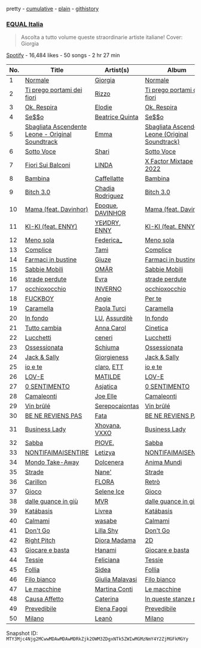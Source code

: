 pretty - [cumulative](/playlists/cumulative/37i9dQZF1DWUHxBb0SYtLj.md) - [plain](/playlists/plain/37i9dQZF1DWUHxBb0SYtLj) - [githistory](https://github.githistory.xyz/mackorone/spotify-playlist-archive/blob/main/playlists/plain/37i9dQZF1DWUHxBb0SYtLj)

### [EQUAL Italia ](https://open.spotify.com/playlist/37i9dQZF1DWUHxBb0SYtLj)

> Ascolta a tutto volume queste straordinarie artiste italiane! Cover: Giorgia

[Spotify](https://open.spotify.com/user/spotify) - 16,484 likes - 50 songs - 2 hr 27 min

| No. | Title | Artist(s) | Album | Length |
|---|---|---|---|---|
| 1 | [Normale](https://open.spotify.com/track/25mgSXz1ReCIHvT2plf1hK) | [Giorgia](https://open.spotify.com/artist/0gm1lHoOXAdy5OB4AwFYRr) | [Normale](https://open.spotify.com/album/6862NEYmkN43zArU81ALDm) | 3:14 |
| 2 | [Ti prego portami dei fiori](https://open.spotify.com/track/13O2T5HvpN5WFRqvtrRkKg) | [Rizzo](https://open.spotify.com/artist/2ALJBMyhbGODOEpstHfEqN) | [Ti prego portami dei fiori](https://open.spotify.com/album/1kCIHaZqJkRMuIQX4iSytx) | 2:38 |
| 3 | [Ok\. Respira](https://open.spotify.com/track/6KhcA4elAfvxHzNaJwWp0T) | [Elodie](https://open.spotify.com/artist/7GgpsUpkj3olseoaTY7TEY) | [Ok\. Respira](https://open.spotify.com/album/3uHuxVfGYIxYgkOxqDq0DP) | 2:41 |
| 4 | [Se$$o](https://open.spotify.com/track/0j1a66BggDwZFdN5zmmwH6) | [Beatrice Quinta](https://open.spotify.com/artist/3Jk1Qjo5P7yOQIBVkqUzet) | [Se$$o](https://open.spotify.com/album/0pR58JFWMSGZTDf1ZGLwO7) | 2:57 |
| 5 | [Sbagliata Ascendente Leone \- Original Soundtrack](https://open.spotify.com/track/2CrOyXSwfoAl01WhVdwG9G) | [Emma](https://open.spotify.com/artist/0gzwXezN4IUHAwLufA6YcX) | [Sbagliata Ascendente Leone \(Original Soundtrack\)](https://open.spotify.com/album/0BWo8AV9ooiY6IRIrCgxUU) | 3:26 |
| 6 | [Sotto Voce](https://open.spotify.com/track/0u3pUQlcqICp6aRjSLNKvn) | [Shari](https://open.spotify.com/artist/3X9nkz31tAOM25rdtzfi60) | [Sotto Voce](https://open.spotify.com/album/1e33YcfF5noNYrTPfTF7uy) | 2:57 |
| 7 | [Fiori Sui Balconi](https://open.spotify.com/track/1t28e1JglHnjHpP5AXUXDA) | [LINDA](https://open.spotify.com/artist/50c2SwGX2DmpRjwespS3mv) | [X Factor Mixtape 2022](https://open.spotify.com/album/5lwA2LkDrpKD5daRu4kvi6) | 2:43 |
| 8 | [Bambina](https://open.spotify.com/track/3ConKv3XVOlkcQp0SfaHA3) | [Caffellatte](https://open.spotify.com/artist/7xmNRoYqVgsIiyIwRxrlay) | [Bambina](https://open.spotify.com/album/4RVpMxTNK77CJp8ddQbJjL) | 2:19 |
| 9 | [Bitch 3.0](https://open.spotify.com/track/0PWvY4TjcYLEuHByj1ZyXu) | [Chadia Rodriguez](https://open.spotify.com/artist/4nXNT34X5GQ8yTBttXtbY6) | [Bitch 3.0](https://open.spotify.com/album/5BX4ez5kPWfJ6Kr7nsr78i) | 2:10 |
| 10 | [Mama \(feat\. Davinhor\)](https://open.spotify.com/track/2Q1FMfXs5tOT9Y5JzTwyBW) | [Epoque](https://open.spotify.com/artist/5xNhapdkr2QQJoAkK9h67k), [DAVINHOR](https://open.spotify.com/artist/3viiIGEp9jn0sKz4K0D6HT) | [Mama \(feat\. Davinhor\)](https://open.spotify.com/album/5DaFcleIdZFZDsvx4C4ftg) | 2:26 |
| 11 | [KI\-KI \(feat\. ENNY\)](https://open.spotify.com/track/6zYO7DqTsLaeklsXt0uQ4E) | [YEИDRY](https://open.spotify.com/artist/3Lk9AWrpD4bminO5LwmBOw), [ENNY](https://open.spotify.com/artist/3qEnCAnX23lvoxZYtBiPgL) | [KI\-KI \(feat\. ENNY\)](https://open.spotify.com/album/4lNJxQyBSoRpaa2woVPONz) | 2:20 |
| 12 | [Meno sola](https://open.spotify.com/track/7qBvlFWv15YJ6Zf4A3jWan) | [Federica\_](https://open.spotify.com/artist/75CdCbwT6Q6eGmtO1ya04g) | [Meno sola](https://open.spotify.com/album/3guwLtPpnG6yctPJK6C4iI) | 2:44 |
| 13 | [Complice](https://open.spotify.com/track/3UyqLxtppByh3Lt8A7PCVG) | [Tamì](https://open.spotify.com/artist/3DPniGk3KehPU6Z3dOy34Y) | [Complice](https://open.spotify.com/album/6fHDFlj2YwlDnnGeEVatLA) | 3:27 |
| 14 | [Farmaci in bustine](https://open.spotify.com/track/0QzwyqqXT20TY2cneTmLz3) | [Giuze](https://open.spotify.com/artist/2drbYqHcAqNoLoEhrzaZ5B) | [Farmaci in bustine](https://open.spotify.com/album/4NuSzjkAg3Tu6lLGTS9QdZ) | 2:51 |
| 15 | [Sabbie Mobili](https://open.spotify.com/track/7aMasRlgs9fx4lHAq5FuOb) | [OMÄR](https://open.spotify.com/artist/3YJB9JpmNTmIcCd8RbLWuS) | [Sabbie Mobili](https://open.spotify.com/album/7ErlWbiykoPjHzzyiZJKq6) | 2:41 |
| 16 | [strade perdute](https://open.spotify.com/track/6knoZxetfIRRoXvTsl1Z1Q) | [Evra](https://open.spotify.com/artist/2hwsMAV2ekfrmlkwmM8Blb) | [strade perdute](https://open.spotify.com/album/7s6T7i3a69rjBuyg9ym3og) | 3:45 |
| 17 | [occhioxocchio](https://open.spotify.com/track/1G0elzfqd8F3yZ0bH8kngx) | [INVERNO](https://open.spotify.com/artist/7Ao4PRYc1rFAZVkr0FKnrt) | [occhioxocchio](https://open.spotify.com/album/4kXEkSVbR4X7ev2V7GOtbr) | 2:47 |
| 18 | [FUCKBOY](https://open.spotify.com/track/4yZ5MdzVJGG2W1EmOQQvaa) | [Angie](https://open.spotify.com/artist/7vFaBCvPdgAsrWJiv5NI3Z) | [Per te](https://open.spotify.com/album/3Gk7tnA6FkViwwgjMTBhJW) | 2:50 |
| 19 | [Caramella](https://open.spotify.com/track/5WLLLEM8kQHeFSq1owkk0b) | [Paola Turci](https://open.spotify.com/artist/7dNlfF1yoOCoclHmZuUemi) | [Caramella](https://open.spotify.com/album/2pZ9aTgz7lica6Mdoww3jE) | 3:21 |
| 20 | [In fondo](https://open.spotify.com/track/3fbWZnBr0oym0RpfB8TcgW) | [LU](https://open.spotify.com/artist/33ZiBbteOVAAXrZ6HgB3aU), [Assurditè](https://open.spotify.com/artist/2vDluwryVXelZfng6DxjnC) | [In fondo](https://open.spotify.com/album/0dBohDjGkUJm4MaUki7yyo) | 3:53 |
| 21 | [Tutto cambia](https://open.spotify.com/track/12MsDKDc6ENRKFl5k2VM4I) | [Anna Carol](https://open.spotify.com/artist/6BJWROUyan9xhxGKBcrT1I) | [Cinetica](https://open.spotify.com/album/1Zu8B8E3OypRTNnLlzXNE1) | 3:26 |
| 22 | [Lucchetti](https://open.spotify.com/track/1g2KBFiFmlSyLMRzNnpNJb) | [ceneri](https://open.spotify.com/artist/1RpjdVVigmI1T1UW8gxXJz) | [Lucchetti](https://open.spotify.com/album/0hrqmqa4S8Y9V6vztGtyaQ) | 2:14 |
| 23 | [Ossessionata](https://open.spotify.com/track/2loGl8baOoJhfd2vNJF0B7) | [Schiuma](https://open.spotify.com/artist/3HjRoFEZwL58GYiXQ0KNlD) | [Ossessionata](https://open.spotify.com/album/4xGUUQvgVSniIg2tQnxuk1) | 3:18 |
| 24 | [Jack & Sally](https://open.spotify.com/track/0gyrIXHL1yw4VwT7LAhqI4) | [Giorgieness](https://open.spotify.com/artist/4QYFjNac8XiU828KjV1oWA) | [Jack & Sally](https://open.spotify.com/album/2RwzE7m4pPJEaoelnKAZjM) | 3:17 |
| 25 | [io e te](https://open.spotify.com/track/4KPiQ1bm98dOBgFdGHy1rz) | [claro](https://open.spotify.com/artist/0APvLMkrmJV6BSKJWoy3Jz), [ETT](https://open.spotify.com/artist/4ZYO3loQ3PgnwXe3hUVPrS) | [io e te](https://open.spotify.com/album/6DIgwO37YLRsH378Zx8C1i) | 2:56 |
| 26 | [LOV\-E](https://open.spotify.com/track/0uYCFYHhn6ETcGRZMQUISz) | [MATILDE](https://open.spotify.com/artist/3fefLfPrUjeLE1EVbVCdtJ) | [LOV\-E](https://open.spotify.com/album/1TpGqsu02eo0go6jOU01X6) | 2:44 |
| 27 | [0 SENTIMENTO](https://open.spotify.com/track/5WCw5MPG167COqxJu6c42Y) | [Asjatica](https://open.spotify.com/artist/5wu37JsDSxwAvkZIdYT3Nn) | [0 SENTIMENTO](https://open.spotify.com/album/5DzCgb5qGCuUBPB7DQuWFE) | 2:29 |
| 28 | [Camaleonti](https://open.spotify.com/track/2qVX50Q38XKXePgf60Oicy) | [Joe Elle](https://open.spotify.com/artist/2Xwx1kR7nPcZlhuHCMTHQO) | [Camaleonti](https://open.spotify.com/album/7cOWLth0ePJp5TgGomjUsL) | 3:11 |
| 29 | [Vin brûlé](https://open.spotify.com/track/3SR2u2KMZQppktxrttvaUE) | [Serepocaiontas](https://open.spotify.com/artist/1E0z4tZ543qWy0oe9Xe4u2) | [Vin brûlé](https://open.spotify.com/album/7d4HkN5UkmDK16wFADIbxq) | 3:28 |
| 30 | [BE NE REVIENS PAS](https://open.spotify.com/track/3L6iVIRS7htFAJ6uIh4FEo) | [Fata](https://open.spotify.com/artist/2e0HLVyPlF5jP9khNWfV3m) | [BE NE REVIENS PAS](https://open.spotify.com/album/2W3WtB9HDRC5L5ZuMV2GUF) | 2:34 |
| 31 | [Business Lady](https://open.spotify.com/track/3iCW2Fuf3UCEZ9NRPu0JXj) | [Xhovana](https://open.spotify.com/artist/1qvJn4A1Y6gej2kJU0DWxX), [VXXO](https://open.spotify.com/artist/3YtQrwxvFkTMpH0F6e4r9H) | [Business Lady](https://open.spotify.com/album/77k6zcgqheWUdyekfdMuj6) | 3:01 |
| 32 | [Sabba](https://open.spotify.com/track/1mzOdwjSdSpQ3JAuYR2Tc9) | [PIOVE.](https://open.spotify.com/artist/2lEDOYvkfzfdfSXeYZKwhi) | [Sabba](https://open.spotify.com/album/3Ww7qcpus1EM8QwWS63F14) | 2:43 |
| 33 | [NONTIFAIMAISENTIRE](https://open.spotify.com/track/5K2Bi768N0ZWWYRIe0SRj4) | [Letizya](https://open.spotify.com/artist/0SGqPFl7AJj1wopvJltvdv) | [NONTIFAIMAISENTIRE](https://open.spotify.com/album/2NhYKveXBJaEBIHJBGTvqk) | 2:54 |
| 34 | [Mondo Take\-Away](https://open.spotify.com/track/3Grg6gt6KUURpzxQJGPpGP) | [Dolcenera](https://open.spotify.com/artist/7lkfsloQGm2Z9S9kbmIcFU) | [Anima Mundi](https://open.spotify.com/album/7nSpobNK3NGEb4Ov9SPbHh) | 3:52 |
| 35 | [Strade](https://open.spotify.com/track/6N2swGQteJg4rozH9RA6fs) | [Nane'](https://open.spotify.com/artist/3CIpt1rEz9sUpijNv8W9zM) | [Strade](https://open.spotify.com/album/12wHWXjehACkumUZEI9k8m) | 2:54 |
| 36 | [Carillon](https://open.spotify.com/track/5y56Tx9WJ6YvNC9WBaEDND) | [FLORA](https://open.spotify.com/artist/1Dj2I2i4eF3Fznn8Lbzirs) | [Retrò](https://open.spotify.com/album/2MKsrra3k7cppOOp9Ncm86) | 3:33 |
| 37 | [Gioco](https://open.spotify.com/track/1GpQWSNybVe8Er7gSmCdGN) | [Selene Ice](https://open.spotify.com/artist/5PZmds1lJa2IF34jRVYo5i) | [Gioco](https://open.spotify.com/album/5KqZqRJTD4QdmUv0XRjZm7) | 2:41 |
| 38 | [dalle guance in giù](https://open.spotify.com/track/31SVLcPV7oaDD6z6xbuAFY) | [MVR](https://open.spotify.com/artist/76UyJVzkGi3b124vOPrD0u) | [dalle guance in giù](https://open.spotify.com/album/0eNkwHDCGZ0XyiRaWzF2TH) | 2:23 |
| 39 | [Katábasis](https://open.spotify.com/track/4oB1ITrhWrneUtt96y7eVZ) | [Livrea](https://open.spotify.com/artist/64fhIeqXVHuWtTrmoT8HG0) | [Katábasis](https://open.spotify.com/album/0pS2dH0gx79Nw8z2BbJGZD) | 3:38 |
| 40 | [Calmami](https://open.spotify.com/track/1r3vOABTJM0MD4IpiDrAtx) | [wasabe](https://open.spotify.com/artist/56oiVP4dy1fljmoOf79K4s) | [Calmami](https://open.spotify.com/album/75O6NFKwSeKICj18XDSSFD) | 2:50 |
| 41 | [Don't Go](https://open.spotify.com/track/3NJEvj5VrtygvstmI96RdX) | [Lilla Shy](https://open.spotify.com/artist/4bpm0dwCqIbfjsvqW716Qh) | [Don't Go](https://open.spotify.com/album/31A2x1EOk2ZEBWc3PXBi1Z) | 2:31 |
| 42 | [Right Pitch](https://open.spotify.com/track/47VtTPhBwMY8ZiJAv3WNZU) | [Diora Madama](https://open.spotify.com/artist/7wOA7etbtOByr52HImiMI2) | [2D](https://open.spotify.com/album/7k5a8l4UOIrqXqBkIpj6TB) | 2:54 |
| 43 | [Giocare e basta](https://open.spotify.com/track/1Nfn9OGU3G0Hg5oUlSCC6O) | [Hanami](https://open.spotify.com/artist/7EQFBKivi3POpo2NLiEEOe) | [Giocare e basta](https://open.spotify.com/album/1z0YpBiDskR6T3kaJEsico) | 2:48 |
| 44 | [Tessie](https://open.spotify.com/track/5OTrpx7SZy97ymkPE6fXPS) | [Feliciana](https://open.spotify.com/artist/49qJvbUyRJ7r4ae4QYhTFY) | [Tessie](https://open.spotify.com/album/0s9z3rl3VdBrORlFgrdN9H) | 3:01 |
| 45 | [Follia](https://open.spotify.com/track/1eAK1cKGuf8CiHSUYSdgAW) | [Sidea](https://open.spotify.com/artist/6hG077WYgnjPVTkzhD2a9A) | [Follia](https://open.spotify.com/album/3HCJ3RJzQ22ZGJVz1Lu1pk) | 2:22 |
| 46 | [Filo bianco](https://open.spotify.com/track/6QIqP5we0rYdgxP1ctVnke) | [Giulia Malavasi](https://open.spotify.com/artist/0Hx96SC5Ez0TKdTJy5WT5L) | [Filo bianco](https://open.spotify.com/album/4HfG4XCrClCR7CRvT1U6O0) | 2:25 |
| 47 | [Le macchine](https://open.spotify.com/track/65X8Xiqfuh2JaWiEAUMfab) | [Martina Conti](https://open.spotify.com/artist/4zMn13NR1bFfh70QixTEvD) | [Le macchine](https://open.spotify.com/album/3UVVGqTTItQiH4LvIW9oju) | 3:10 |
| 48 | [Causa Affetto](https://open.spotify.com/track/7w76bbcIF3nNBGbE741rcd) | [Caterina](https://open.spotify.com/artist/1mUMqioy6FDiySzSouMSwp) | [In queste stanze piene](https://open.spotify.com/album/1ZoytuQ0lgFGu3J1J3bK6U) | 2:56 |
| 49 | [Prevedibile](https://open.spotify.com/track/6HJvUZHsNxabwMCAUJKi3w) | [Elena Faggi](https://open.spotify.com/artist/3cnA2qzdpiqxQqYUdjl7Lg) | [Prevedibile](https://open.spotify.com/album/0phKtrynbjET2yGc2gPlQM) | 3:15 |
| 50 | [Milano](https://open.spotify.com/track/3nNsPCRRR17bwfcf5eMGLd) | [Leanò](https://open.spotify.com/artist/0pb0sehd5pPALyoCt8B4MV) | [Milano](https://open.spotify.com/album/4HcogLFDY4cmFor9KOthKg) | 3:05 |

Snapshot ID: `MTY3Mjc4Njg2MCwwMDAwMDAwMDRkZjk2OWM3ZDgxNTk5ZWIwMGMzNmY4Y2ZjMGFkMGYy`
